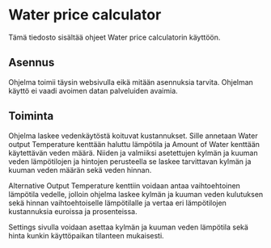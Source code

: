 # Water price calculator

Tämä tiedosto sisältää ohjeet Water price calculatorin käyttöön.

## Asennus
Ohjelma toimii täysin websivulla eikä mitään asennuksia tarvita. Ohjelman käyttö ei vaadi avoimen datan palveluiden avaimia.

## Toiminta
Ohjelma laskee vedenkäytöstä koituvat kustannukset. Sille annetaan Water output Temperature kenttään haluttu lämpötila ja
Amount of Water kenttään käytettävän veden määrä. Niiden ja valmiiksi asetettujen kylmän ja kuuman veden lämpötilojen ja
hintojen perusteella se laskee tarvittavan kylmän ja kuuman veden määrän sekä veden hinnan. 

  Alternative Output Temperature kenttiin voidaan antaa vaihtoehtoinen lämpötila vedelle, jolloin ohjelma laskee 
kylmän ja kuuman veden kulutuksen sekä hinnan vaihtoehtoiselle lämpötilalle ja vertaa eri lämpötilojen kustannuksia euroissa ja prosenteissa.  

  Settings sivulla voidaan asettaa kylmän ja kuuman veden lämpötila sekä hinta kunkin käyttöpaikan tilanteen mukaisesti. 